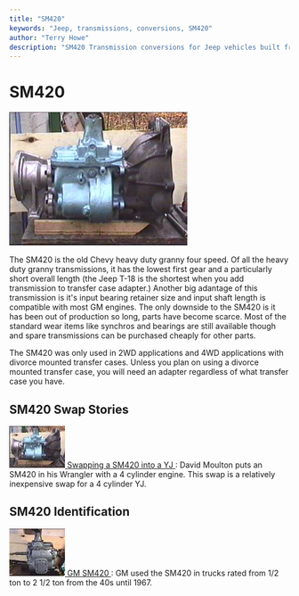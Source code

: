 ```yaml
---
title: "SM420"
keywords: "Jeep, transmissions, conversions, SM420"
author: "Terry Howe"
description: "SM420 Transmission conversions for Jeep vehicles built from 1941 until the present including military, CJ, YJ, TJ, and other models."
---
```

# SM420

![Transfer case adapter, transmission, bell housing](../../img/transmission/upgrades/sm420yj/trans20.jpg)

The SM420 is the old Chevy heavy duty granny four speed. Of all the heavy duty granny transmissions, it has the lowest first gear and a particularly short overall length (the Jeep T-18 is the shortest when you add transmission to transfer case adapter.) Another big adantage of this transmission is it's input bearing retainer size and input shaft length is compatible with most GM engines. The only downside to the SM420 is it has been out of production so long, parts have become scarce. Most of the standard wear items like synchros and bearings are still available though and spare transmissions can be purchased cheaply for other parts.

The SM420 was only used in 2WD applications and 4WD applications with divorce mounted transfer cases. Unless you plan on using a divorce mounted transfer case, you will need an adapter regardless of what transfer case you have.

## SM420 Swap Stories

![sm420](../../img/transmission/upgrades/sm420yj/trans20_.jpg)[ Swapping a SM420 into a YJ ](sm420yj.md): David Moulton puts an SM420 in his Wrangler with a 4 cylinder engine. This swap is a relatively inexpensive swap for a 4 cylinder YJ.

## SM420 Identification

![sm420](../../img/transmission/upgrades/sm420/4202_.jpg)[ GM SM420 ](gm/gmsm420id.md): GM used the SM420 in trucks rated from 1/2 ton to 2 1/2 ton from the 40s until 1967.